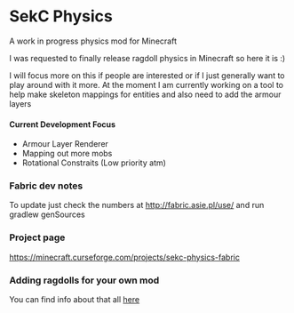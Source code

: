 # SekC Physics

A work in progress physics mod for Minecraft

I was requested to finally release ragdoll physics in Minecraft so here it is :)

I will focus more on this if people are interested or if I just generally want to play around with it more.  At the moment I am currently working on a tool to help make skeleton mappings for entities and also need to add the armour layers

#### Current Development Focus
* Armour Layer Renderer
* Mapping out more mobs
* Rotational Constraits (Low priority atm)

### Fabric dev notes
To update just check the numbers at http://fabric.asie.pl/use/ and run gradlew genSources

### Project page
https://minecraft.curseforge.com/projects/sekc-physics-fabric

### Adding ragdolls for your own mod
You can find info about that all [here](https://github.com/sekwah41/SekC-Physics/wiki/Physics-Support)